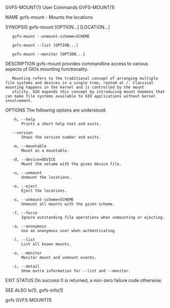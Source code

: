 GVFS-MOUNT(1)                                                                                   User Commands                                                                                   GVFS-MOUNT(1)



NAME
       gvfs-mount - Mounts the locations

SYNOPSIS
       gvfs-mount [OPTION...] [LOCATION...]

       gvfs-mount --unmount-scheme=SCHEME

       gvfs-mount --list [OPTION...]

       gvfs-mount --monitor [OPTION...]

DESCRIPTION
       gvfs-mount provides commandline access to various aspects of GIOs mounting functionality.

       Mounting refers to the traditional concept of arranging multiple file systems and devices in a single tree, rooted at /. Classical mounting happens in the kernel and is controlled by the mount
       utility. GIO expands this concept by introducing mount daemons that can make file systems available to GIO applications without kernel involvement.

OPTIONS
       The following options are understood:

       -h, --help
           Prints a short help text and exits.

       --version
           Shows the version number and exits.

       -m, --mountable
           Mount as a mountable.

       -d, --device=DEVICE
           Mount the volume with the given device file.

       -u, --unmount
           Unmount the locations.

       -e, --eject
           Eject the locations.

       -s, --unmount-scheme=SCHEME
           Unmount all mounts with the given scheme.

       -f, --force
           Ignore outstanding file operations when unmounting or ejecting.

       -a, --anonymous
           Use an anonymous user when authenticating

       -l, --list
           List all known mounts.

       -o, --monitor
           Monitor mount and unmount events.

       -i, --detail
           Show extra information for --list and --monitor.

EXIT STATUS
       On success 0 is returned, a non-zero failure code otherwise.

SEE ALSO
       ls(1), gvfs-info(1)



gvfs                                                                                                                                                                                            GVFS-MOUNT(1)
